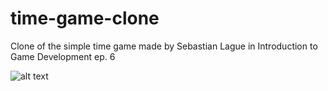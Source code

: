 # time-game-clone
Clone of the simple time game made by Sebastian Lague in Introduction to Game Development ep. 6

![alt text](https://imgur.com/eWV2MNe)
